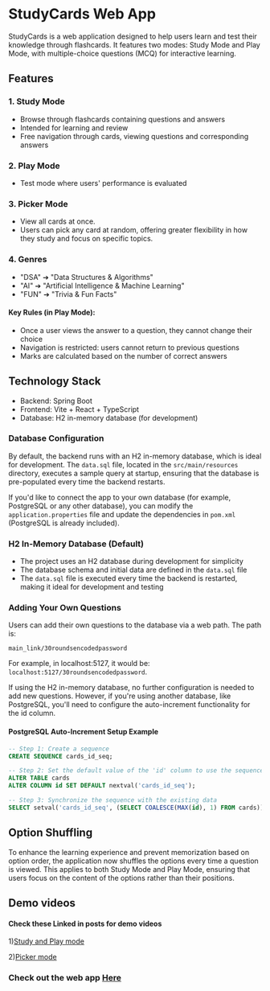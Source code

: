# StudyCards Web App

StudyCards is a web application designed to help users learn and test their knowledge through flashcards. It features two modes: Study Mode and Play Mode, with multiple-choice questions (MCQ) for interactive learning.

## Features

### 1. Study Mode
- Browse through flashcards containing questions and answers
- Intended for learning and review
- Free navigation through cards, viewing questions and corresponding answers

### 2. Play Mode
- Test mode where users' performance is evaluated

### 3. Picker Mode
- View all cards at once.
- Users can pick any card at random, offering greater flexibility in how they study and focus on specific topics.

### 4. Genres
- "DSA" ➔ "Data Structures & Algorithms"
- "AI" ➔ "Artificial Intelligence & Machine Learning"
- "FUN" ➔ "Trivia & Fun Facts"

#### Key Rules (in Play Mode):
- Once a user views the answer to a question, they cannot change their choice
- Navigation is restricted: users cannot return to previous questions
- Marks are calculated based on the number of correct answers

## Technology Stack

- Backend: Spring Boot
- Frontend: Vite + React + TypeScript
- Database: H2 in-memory database (for development)

### Database Configuration

By default, the backend runs with an H2 in-memory database, which is ideal for development. The `data.sql` file, located in the `src/main/resources` directory, executes a sample query at startup, ensuring that the database is pre-populated every time the backend restarts.

If you'd like to connect the app to your own database (for example, PostgreSQL or any other database), you can modify the `application.properties` file and update the dependencies in `pom.xml` (PostgreSQL is already included).

### H2 In-Memory Database (Default)

- The project uses an H2 database during development for simplicity
- The database schema and initial data are defined in the `data.sql` file
- The `data.sql` file is executed every time the backend is restarted, making it ideal for development and testing

### Adding Your Own Questions

Users can add their own questions to the database via a web path. The path is:
```
main_link/30roundsencodedpassword
```
For example, in localhost:5127, it would be: `localhost:5127/30roundsencodedpassword`.

If using the H2 in-memory database, no further configuration is needed to add new questions. However, if you're using another database, like PostgreSQL, you'll need to configure the auto-increment functionality for the id column.

#### PostgreSQL Auto-Increment Setup Example

```sql
-- Step 1: Create a sequence
CREATE SEQUENCE cards_id_seq;

-- Step 2: Set the default value of the 'id' column to use the sequence
ALTER TABLE cards 
ALTER COLUMN id SET DEFAULT nextval('cards_id_seq'); 

-- Step 3: Synchronize the sequence with the existing data
SELECT setval('cards_id_seq', (SELECT COALESCE(MAX(id), 1) FROM cards)); 
```

## Option Shuffling

To enhance the learning experience and prevent memorization based on option order, the application now shuffles the options every time a question is viewed. This applies to both Study Mode and Play Mode, ensuring that users focus on the content of the options rather than their positions.

## Demo videos

#### Check these Linked in posts for demo videos

1)[Study and Play mode](https://www.linkedin.com/posts/sulthan1866_studycards-webapp-flashcards-activity-7245440226494480384-tEor?utm_source=share&utm_medium=member_desktop)

2)[Picker mode](https://www.linkedin.com/posts/sulthan1866_studycards-webapp-flashcards-activity-7252755611296124928-9z60?utm_source=share&utm_medium=member_desktop)

### Check out the web app [Here](https://study-card.netlify.app)
